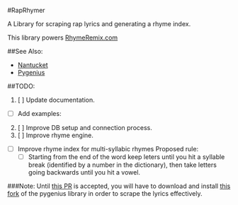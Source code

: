 #RapRhymer

A Library for scraping rap lyrics and generating a rhyme index. 

This library powers [RhymeRemix.com](http://www.rhymeremix.com/)

##See Also:
* [Nantucket](https://github.com/DanielleSucher/Nantucket)
* [Pygenius](https://github.com/rouxpz/pygenius)

##TODO:
1. [ ] Update documentation.
  * [ ] Add examples:
2. [ ] Improve DB setup and connection process. 
3. [ ] Improve rhyme engine.
  * [ ] Improve rhyme index for multi-syllabic rhymes Proposed rule:
    * [ ] Starting from the end of the word keep leters until you hit a syllable break (identified by a number in the dictionary), then take letters going backwards until you hit a vowel. 

###Note:
Until [this PR](https://github.com/rouxpz/pygenius/pull/3) is accepted, you will have to download and install [this fork](https://github.com/mikekaminsky/pygenius) of the pygenius library in order to scrape the lyrics effectively.
